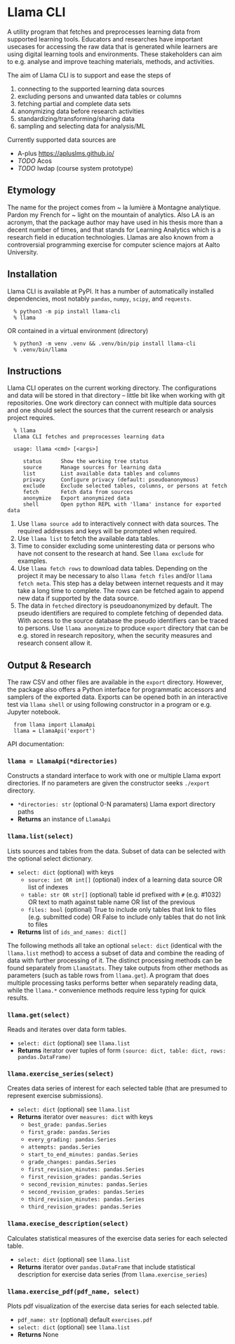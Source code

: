 # Llama CLI

A utility program that fetches and preprocesses learning data from supported learning
tools. Educators and researches have important usecases for accessing the raw data
that is generated while learners are using digital learning tools and environments.
These stakeholders can aim to e.g. analyse and improve teaching materials, methods,
and activities.

The aim of Llama CLI is to support and ease the steps of
1. connecting to the supported learning data sources
2. excluding persons and unwanted data tables or columns
3. fetching partial and complete data sets
4. anonymizing data before research activities
5. standardizing/transforming/sharing data
6. sampling and selecting data for analysis/ML

Currently supported data sources are
* A-plus https://apluslms.github.io/
* *TODO* Acos
* *TODO* Iwdap (course system prototype)

## Etymology

The name for the project comes from ~ la lumière à Montagne analytique. Pardon my French for ~ light on the mountain of analytics. Also LA is an acronym, that the
package author may have used in his thesis more than a decent number of times,
and that stands for Learning Analytics which is a research field in education
technologies. Llamas are also known from a controversial programming exercise for
computer science majors at Aalto University.

## Installation

Llama CLI is available at PyPI. It has a number of automatically installed
dependencies, most notably `pandas`, `numpy`, `scipy`, and `requests`.

      % python3 -m pip install llama-cli
      % llama

OR contained in a virtual environment (directory)

      % python3 -m venv .venv && .venv/bin/pip install llama-cli
      % .venv/bin/llama


## Instructions

Llama CLI operates on the current working directory. The configurations and data
will be stored in that directory – little bit like when working with git repositories.
One work directory can connect with multiple data sources and one should select
the sources that the current research or analysis project requires.

      % llama
      Llama CLI fetches and preprocesses learning data

      usage: llama <cmd> [<args>]

         status      Show the working tree status
         source      Manage sources for learning data
         list        List available data tables and columns
         privacy     Configure privacy (default: pseudoanonymous)
         exclude     Exclude selected tables, columns, or persons at fetch
         fetch       Fetch data from sources
         anonymize   Export anonymized data
         shell       Open python REPL with 'llama' instance for exported data

1. Use `llama source add` to interactively connect with data sources.
   The required addresses and keys will be prompted when required.
2. Use `llama list` to fetch the available data tables.
3. Time to consider excluding some uninteresting data or persons who have
   not consent to the research at hand. See `llama exclude` for examples.
4. Use `llama fetch rows` to download data tables. Depending on the project
   it may be necessary to also `llama fetch files` and/or `llama fetch meta`.
   This step has a delay between internet requests and it may take a long time
   to complete. The rows can be fetched again to append new data if supported
   by the data source.
5. The data in `fetched` directory is pseudoanonymized by default.
   The pseudo identifiers are required to complete fetching of depended data.
   With access to the source database the pseudo identifiers can be traced to persons.
   Use `llama anonymize` to produce `export` directory that can be e.g. stored in
   research repository, when the security measures and research consent allow it.


## Output & Research

The raw CSV and other files are available in the `export` directory. However,
the package also offers a Python interface for programmatic accessors and samplers
of the exported data. Exports can be opened both in an interactive test via
`llama shell` or using following constructor in a program or e.g. Jupyter notebook.

      from llama import LlamaApi
      llama = LlamaApi('export')

API documentation:

### `llama = LlamaApi(*directories)`

Constructs a standard interface to work with one or multiple Llama export directories.
If no parameters are given the constructor seeks `./export` directory.

* `*directories: str` (optional 0-N paramaters) Llama export directory paths
* **Returns** an instance of `LlamaApi`

### `llama.list(select)`

Lists sources and tables from the data. Subset of data can be selected with
the optional select dictionary.

* `select: dict` (optional) with keys
  * `source: int OR int[]` (optional) index of a learning data source
    OR list of indexes
  * `table: str OR str[]` (optional) table id prefixed with `#` (e.g. #1032)
    OR text to math against table name OR list of the previous
  * `files: bool` (optional) True to include only tables that link to files
    (e.g. submitted code) OR False to include only tables that do not link to files
* **Returns** list of `ids_and_names: dict[]`

The following methods all take an optional `select: dict` (identical with the
`llama.list` method) to access a subset of data and combine the reading of data
with further processing of it. The distinct processing methods can be found
separately from `LlamaStats`. They take outputs from other methods as parameters
(such as table rows from `llama.get`). A program that does multiple processing
tasks performs better when separately reading data, while the `llama.*`
convenience methods require less typing for quick results.

### `llama.get(select)`

Reads and iterates over data form tables.

* `select: dict` (optional) see `llama.list`
* **Returns** iterator over tuples of form
  `(source: dict, table: dict, rows: pandas.DataFrame)`

### `llama.exercise_series(select)`

Creates data series of interest for each selected table
(that are presumed to represent exercise submissions).

* `select: dict` (optional) see `llama.list`
* **Returns** iterator over `measures: dict` with keys
  * `best_grade: pandas.Series`
  * `first_grade: pandas.Series`
  * `every_grading: pandas.Series`
  * `attempts: pandas.Series`
  * `start_to_end_minutes: pandas.Series`
  * `grade_changes: pandas.Series`
  * `first_revision_minutes: pandas.Series`
  * `first_revision_grades: pandas.Series`
  * `second_revision_minutes: pandas.Series`
  * `second_revision_grades: pandas.Series`
  * `third_revision_minutes: pandas.Series`
  * `third_revision_grades: pandas.Series`

### `llama.execise_description(select)`

Calculates statistical measures of the exercise data series for each selected table.

* `select: dict` (optional) see `llama.list`
* **Returns** iterator over `pandas.DataFrame` that include statistical description
  for exercise data series (from `llama.exercise_series`)

### `llama.exercise_pdf(pdf_name, select)`

Plots pdf visualization of the exercise data series for each selected table.

* `pdf_name: str` (optional) default `exercises.pdf`
* `select: dict` (optional) see `llama.list`
* **Returns** None
